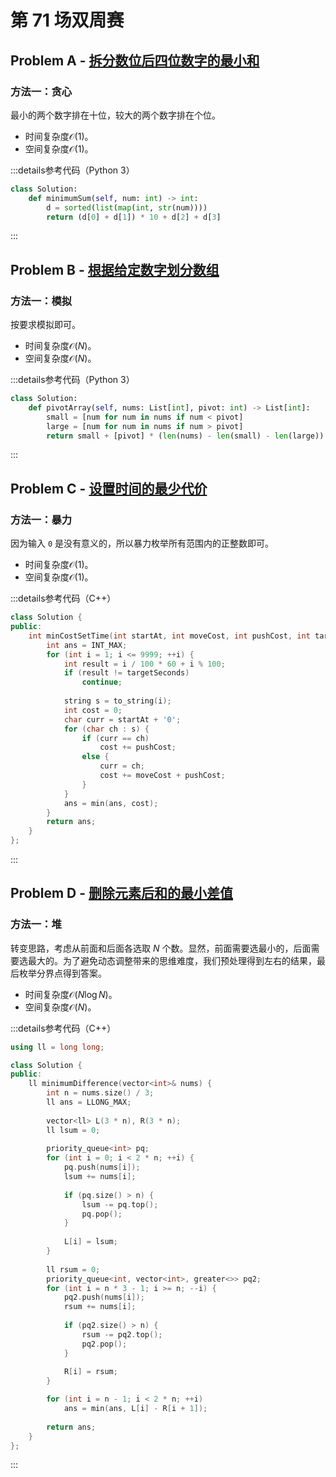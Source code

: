 # 第 71 场双周赛

## Problem A - [拆分数位后四位数字的最小和](https://leetcode.cn/problems/minimum-sum-of-four-digit-number-after-splitting-digits/)

### 方法一：贪心

最小的两个数字排在十位，较大的两个数字排在个位。

- 时间复杂度$\mathcal{O}(1)$。
- 空间复杂度$\mathcal{O}(1)$。

:::details参考代码（Python 3）

```python
class Solution:
    def minimumSum(self, num: int) -> int:
        d = sorted(list(map(int, str(num))))
        return (d[0] + d[1]) * 10 + d[2] + d[3]
```

:::

## Problem B - [根据给定数字划分数组](https://leetcode.cn/problems/partition-array-according-to-given-pivot/)

### 方法一：模拟

按要求模拟即可。

- 时间复杂度$\mathcal{O}(N)$。
- 空间复杂度$\mathcal{O}(N)$。

:::details参考代码（Python 3）

```python
class Solution:
    def pivotArray(self, nums: List[int], pivot: int) -> List[int]:
        small = [num for num in nums if num < pivot]
        large = [num for num in nums if num > pivot]
        return small + [pivot] * (len(nums) - len(small) - len(large)) + large
```

:::

## Problem C - [设置时间的最少代价](https://leetcode.cn/problems/minimum-cost-to-set-cooking-time/)

### 方法一：暴力

因为输入 `0` 是没有意义的，所以暴力枚举所有范围内的正整数即可。

- 时间复杂度$\mathcal{O}(1)$。
- 空间复杂度$\mathcal{O}(1)$。

:::details参考代码（C++）

```cpp
class Solution {
public:
    int minCostSetTime(int startAt, int moveCost, int pushCost, int targetSeconds) {
        int ans = INT_MAX;
        for (int i = 1; i <= 9999; ++i) {
            int result = i / 100 * 60 + i % 100;
            if (result != targetSeconds)
                continue;
            
            string s = to_string(i);
            int cost = 0;
            char curr = startAt + '0';
            for (char ch : s) {
                if (curr == ch)
                    cost += pushCost;
                else {
                    curr = ch;
                    cost += moveCost + pushCost;
                }
            }
            ans = min(ans, cost);
        }
        return ans;
    }
};
```

:::

## Problem D - [删除元素后和的最小差值](https://leetcode.cn/problems/minimum-difference-in-sums-after-removal-of-elements/)

### 方法一：堆

转变思路，考虑从前面和后面各选取 $N$ 个数。显然，前面需要选最小的，后面需要选最大的。为了避免动态调整带来的思维难度，我们预处理得到左右的结果，最后枚举分界点得到答案。

- 时间复杂度$\mathcal{O}(N\log N)$。
- 空间复杂度$\mathcal{O}(N)$。

:::details参考代码（C++）

```cpp
using ll = long long;

class Solution {
public:
    ll minimumDifference(vector<int>& nums) {
        int n = nums.size() / 3;
        ll ans = LLONG_MAX;
        
        vector<ll> L(3 * n), R(3 * n);
        ll lsum = 0;
        
        priority_queue<int> pq;
        for (int i = 0; i < 2 * n; ++i) {
            pq.push(nums[i]);
            lsum += nums[i];
            
            if (pq.size() > n) {
                lsum -= pq.top();
                pq.pop();
            }
            
            L[i] = lsum;
        }
        
        ll rsum = 0;
        priority_queue<int, vector<int>, greater<>> pq2;
        for (int i = n * 3 - 1; i >= n; --i) {
            pq2.push(nums[i]);
            rsum += nums[i];
            
            if (pq2.size() > n) {
                rsum -= pq2.top();
                pq2.pop();
            }
            
            R[i] = rsum; 
        }

        for (int i = n - 1; i < 2 * n; ++i)
            ans = min(ans, L[i] - R[i + 1]);
        
        return ans;
    }
};
```

:::
